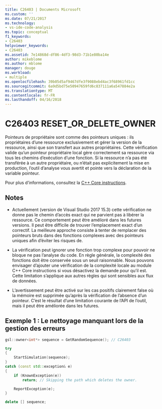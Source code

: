 ```yaml
---
title: C26403 | Documents Microsoft
ms.custom: ''
ms.date: 07/21/2017
ms.technology:
- vs-ide-code-analysis
ms.topic: conceptual
f1_keywords:
- C26403
helpviewer_keywords:
- C26403
ms.assetid: 7e14868d-df86-4df3-98d3-71b1e80ba14e
author: mikeblome
ms.author: mblome
manager: douge
ms.workload:
- multiple
ms.openlocfilehash: 39b05d5af9467dfe3f9088ebd4ac3f68961fd1cc
ms.sourcegitcommit: 6a9d5bd75e50947659fd6c837111a6a547884e2a
ms.translationtype: MT
ms.contentlocale: fr-FR
ms.lasthandoff: 04/16/2018
---
```

# <a name="c26403-resetordeleteowner"></a>C26403 RESET_OR_DELETE_OWNER
Pointeurs de propriétaire sont comme des pointeurs uniques : ils propriétaires d’une ressource exclusivement et gérer la version de la ressource, ainsi que son transfert aux autres propriétaires. Cette vérification valide qu’un pointeur propriétaire local gère correctement sa ressource via tous les chemins d’exécution d’une fonction. Si la ressource n’a pas été transférée à un autre propriétaire, ou n’était pas explicitement la mise en production, l’outil d’analyse vous avertit et pointe vers la déclaration de la variable pointeur.

Pour plus d’informations, consultez la [C++ Core instructions](http://github.com/isocpp/CppCoreGuidelines/blob/master/CppCoreGuidelines.md#r-resource-management).  

## <a name="remarks"></a>Notes
- Actuellement (version de Visual Studio 2017 15.3) cette vérification ne donne pas le chemin d’accès exact qui ne parvient pas à libérer la ressource. Ce comportement peut être amélioré dans les futures versions. Il peut être difficile de trouver l’emplacement exact d’un correctif. La meilleure approche consiste à tenter de remplacer des pointeurs bruts dans des fonctions complexes avec des pointeurs uniques afin d’éviter les risques de.

- La vérification peut ignorer une fonction trop complexe pour pouvoir ne bloque ne pas l’analyse du code. En règle générale, la complexité des fonctions doit être conservée sous un seuil raisonnable. Nous pouvons envisager d’ajouter une vérification de la complexité locale au module C++ Core instructions si vous désactivez la demande pour qu’il est. Cette limitation s’applique aux autres règles qui sont sensibles aux flux de données.

- L’avertissement peut être activé sur les cas positifs clairement false où la mémoire est supprimée qu’après la vérification de l’absence d’un pointeur. C’est le résultat d’une limitation courante de l’API de l’outil, mais il peut être améliorée dans les futures.

## <a name="example-1-missing-cleanup-during-error-handling"></a>Exemple 1 : Le nettoyage manquant lors de la gestion des erreurs
```cpp
gsl::owner<int*> sequence = GetRandomSequence(); // C26403

try
{
    StartSimulation(sequence);
}
catch (const std::exception& e)
{
    if (KnownException(e))
        return; // Skipping the path which deletes the owner.

    ReportException(e);
}

delete [] sequence;
```